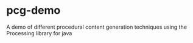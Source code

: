 # pcg-demo
A demo of different procedural content generation techniques using the Processing library for java
